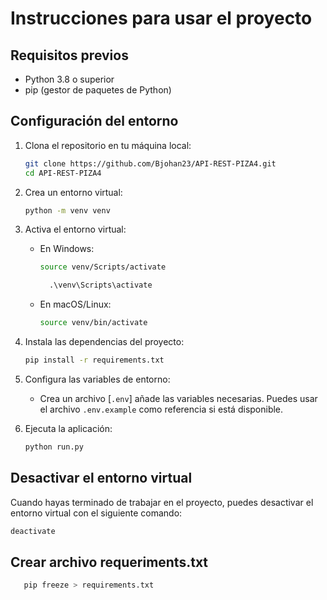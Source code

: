 # Instrucciones para usar el proyecto

## Requisitos previos

- Python 3.8 o superior
- pip (gestor de paquetes de Python)

## Configuración del entorno

1. Clona el repositorio en tu máquina local:

    ```sh
    git clone https://github.com/Bjohan23/API-REST-PIZA4.git
    cd API-REST-PIZA4
    ```

2. Crea un entorno virtual:

    ```sh
    python -m venv venv
    ```

3. Activa el entorno virtual:

    - En Windows:

        ```sh
        source venv/Scripts/activate
        ```
      ```cmd
        .\venv\Scripts\activate
        ```

    - En macOS/Linux:

        ```sh
        source venv/bin/activate
        ```

4. Instala las dependencias del proyecto:

    ```sh
    pip install -r requirements.txt
    ```

5. Configura las variables de entorno:

    - Crea un archivo [`.env`]
    añade las variables necesarias. Puedes usar el archivo `.env.example` como referencia si está disponible.

6. Ejecuta la aplicación:

    ```sh
    python run.py
    ```

## Desactivar el entorno virtual

Cuando hayas terminado de trabajar en el proyecto, puedes desactivar el entorno virtual con el siguiente comando:

```sh
deactivate
```

## Crear archivo requeriments.txt

```sh
   pip freeze > requirements.txt
```
